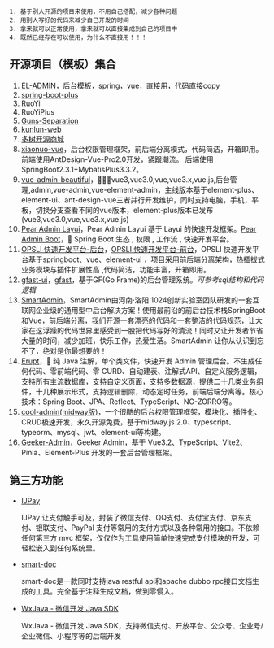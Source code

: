 ```
1. 基于别人开源的项目来使用，不用自己搭配，减少各种问题
2. 用别人写好的代码来减少自己开发的时间
3. 拿来就可以正常使用，拿来就可以直接集成到自己的项目中
4. 既然已经存在可以使用，为什么不直接用！！！
```

## 开源项目（模板）集合

1. [EL-ADMIN](https://www.oschina.net/news/111067/el-admin-2-3-released)，后台模板，spring，vue，直接用，代码直接copy
2. [spring-boot-plus](https://github.com/geekidea/spring-boot-plus)
3. RuoYi
4. RuoYiPlus
5. [Guns-Separation](https://gitee.com/stylefeng/guns-separation)
6. [kunlun-web](https://gitee.com/xuesjie/kunlun-web)
7. [多树开源商城](https://gitee.com/mirrors/Manytree-Mall)
8. [xiaonuo-vue](https://gitee.com/xiaonuobase/xiaonuo-vue)，后台权限管理框架，前后端分离模式，代码简洁，开箱即用。 前端使用AntDesign-Vue-Pro2.0开发，紧跟潮流。 后端使用SpringBoot2.3.1+MybatisPlus3.3.2。
9. [vue-admin-beautiful](https://github.com/chuzhixin/vue-admin-beautiful/)，🚀🚀🚀vue3,vue3.0,vue,vue3.x,vue.js,后台管理,admin,vue-admin,vue-element-admin，主线版本基于element-plus、element-ui、ant-design-vue三者并行开发维护，同时支持电脑，手机，平板，切换分支查看不同的vue版本，element-plus版本已发布(vue3,vue3.0,vue,vue3.x,vue.js)
10. [Pear Admin Layui](https://github.com/PearAdmin/pear-admin-layui)，Pear Admin Layui 基于 Layui 的快速开发框架。[Pear Admin Boot](https://github.com/PearAdmin/pear-admin-boot)，🔐 Spring Boot 生态 , 权限 , 工作流 , 快速开发平台。
11. [OPSLI 快速开发平台-后台](https://github.com/hiparker/opsli-boot)，[OPSLI 快速开发平台-前台](https://github.com/hiparker/opsli-ui)，OPSLI 快速开发平台基于springboot、vue、element-ui ，项目采用前后端分离架构，热插拔式业务模块与插件扩展性高 ,代码简洁，功能丰富，开箱即用。
12. [gfast-ui](https://github.com/tiger1103/gfast-ui)，[gfast](https://github.com/tiger1103/gfast)，基于GF(Go Frame)的后台管理系统。*可参考sql结构和代码逻辑*
13. [SmartAdmin](https://gitee.com/lab1024/smart-admin)，SmartAdmin由河南·洛阳 1024创新实验室团队研发的一套互联网企业级的通用型中后台解决方案！使用最前沿的前后台技术栈SpringBoot和Vue，前后端分离，我们开源一套漂亮的代码和一套整洁的代码规范，让大家在这浮躁的代码世界里感受到一股把代码写好的清流！同时又让开发者节省大量的时间，减少加班，快乐工作，热爱生活。SmartAdmin 让你从认识到忘不了，绝对是你最想要的！
14. [Erupt](https://github.com/erupts/erupt)，🚀 纯 Java 注解，单个类文件，快速开发 Admin 管理后台。不生成任何代码、零前端代码、零 CURD、自动建表、注解式API、自定义服务逻辑，支持所有主流数据库，支持自定义页面，支持多数据源，提供二十几类业务组件，十几种展示形式，支持逻辑删除，动态定时任务，前端后端分离等。核心技术：Spring Boot、JPA、Reflect、TypeScript、NG-ZORRO等。
15. [cool-admin(midway版)](https://github.com/cool-team-official/cool-admin-midway)，一个很酷的后台权限管理框架，模块化、插件化、CRUD极速开发，永久开源免费，基于midway.js 2.0、typescript、typeorm、mysql、jwt、element-ui等构建。
16. [Geeker-Admin](https://github.com/HalseySpicy/Geeker-Admin)，Geeker Admin，基于 Vue3.2、TypeScript、Vite2、Pinia、Element-Plus 开发的一套后台管理框架。

## 第三方功能

- [IJPay](https://github.com/Javen205/IJPay)
  
  IJPay 让支付触手可及，封装了微信支付、QQ支付、支付宝支付、京东支付、银联支付、PayPal 支付等常用的支付方式以及各种常用的接口。不依赖任何第三方 mvc 框架，仅仅作为工具使用简单快速完成支付模块的开发，可轻松嵌入到任何系统里。

- [smart-doc](https://gitee.com/sunyurepository/smart-doc)
  
  smart-doc是一款同时支持java restful api和apache dubbo rpc接口文档生成的工具。完全基于注释生成文档，做到零侵入。

- [WxJava - 微信开发 Java SDK](https://gitee.com/binary/weixin-java-tools)
  
  WxJava - 微信开发 Java SDK，支持微信支付、开放平台、公众号、企业号/企业微信、小程序等的后端开发
